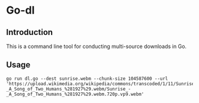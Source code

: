 # Go-dl
## Introduction
This is a command line tool for conducting multi-source downloads in Go.

## Usage
```
go run dl.go --dest sunrise.webm --chunk-size 104587600 --url 'https://upload.wikimedia.org/wikipedia/commons/transcoded/1/11/Sunrise_-_A_Song_of_Two_Humans_%281927%29.webm/Sunrise_-_A_Song_of_Two_Humans_%281927%29.webm.720p.vp9.webm'
```
